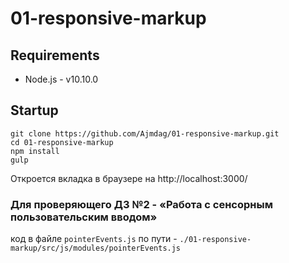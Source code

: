 # 01-responsive-markup

## Requirements
 - Node.js - v10.10.0

## Startup
```
git clone https://github.com/Ajmdag/01-responsive-markup.git
cd 01-responsive-markup
npm install
gulp
```

Откроется вкладка в браузере на http://localhost:3000/

### Для проверяющего ДЗ №2 - «Работа с сенсорным пользовательским вводом»

код в файле `pointerEvents.js` по пути - `./01-responsive-markup/src/js/modules/pointerEvents.js`
